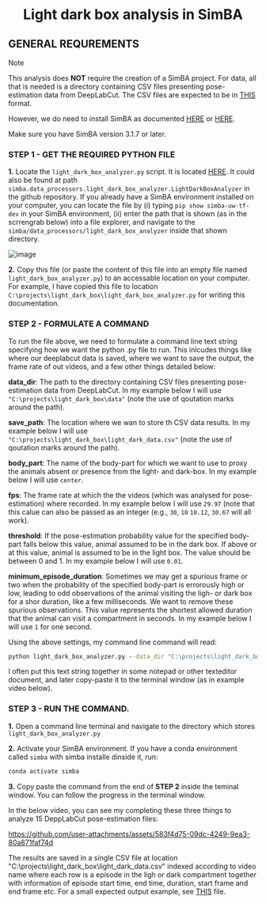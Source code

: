 # <p align="center"> Light dark box analysis in SimBA </p>


## GENERAL REQUREMENTS 

>[!NOTE]
>This analysis does **NOT** require the creation of a SimBA project. For data, all that is needed is a directory containing CSV files presenting pose-estimation data from DeepLabCut. The CSV files are expected to be in [THIS](https://github.com/sgoldenlab/simba/blob/master/misc/light_dark_box_expected_input.csv) format.
>
>However, we do need to install SimBA as documented [HERE](https://github.com/sgoldenlab/simba/edit/master/docs/installation_new.md) or [HERE](https://simba-uw-tf-dev.readthedocs.io/en/latest/pip_installation.html).
>
>Make sure you have SimBA version 3.1.7 or later. 

### STEP 1 - GET THE REQUIRED PYTHON FILE

**1.** Locate the `light_dark_box_analyzer.py` script. It is located [HERE](https://github.com/sgoldenlab/simba/blob/master/simba/data_processors/light_dark_box_analyzer.py). It could also be found at path `simba.data_processors.light_dark_box_analyzer.LightDarkBoxAnalyzer` in the github repository. If you already have a SimBA environment installed on your computer, you can locate the file by (i) typing `pip show simba-uw-tf-dev` in your SimBA environment, (ii) enter the path that is shown (as in the scrrengrab below) into a file explorer, and navigate to the `simba/data_processors/light_dark_box_analyzer` inside that shown directory.

![image](https://github.com/user-attachments/assets/46304438-4eb6-4de0-8f5e-4c57b60e2a99)

**2.** Copy this file (or paste the content of this file into an empty file named `light_dark_box_analyzer.py`) to an accessable location on your computer. For example, I have copied this file to location `C:\projects\light_dark_box\light_dark_box_analyzer.py` for writing this documentation.  

### STEP 2 - FORMULATE A COMMAND

To run the file above, we need to formulate a command line text string specifying how we want the python .py file to run. This inlcudes things like where our deeplabcut data is saved, where we want to save the output, the frame rate of out videos, and a few other things detailed below:

**data_dir**: The path to the directory containing CSV files presenting pose-estimation data from DeepLabCut. In my example below I will use `"C:\projects\light_dark_box\data"` (note the use of qoutation marks around the path).

**save_path**: The location where we wan to store th CSV data results. In my example below I will use  `"C:\projects\light_dark_box\light_dark_data.csv"` (note the use of qoutation marks around the path).

**body_part**: The name of the body-part for which we want to use to proxy the animals absent or presence from the light- and dark-box. In my example below I will use `center`.

**fps**: The frame rate at which the the videos (which was analysed for pose-estimation) where recorded. In my example below I will use `29.97` (note that this calue can also be passed as an integer (e.g., `30`, `10` `10.12`, `30.67` will all work).

**threshold**: If the pose-estimation probability value for the specified body-part falls below this value, animal assumed to be in the dark box. If above or at this value, animal is assumed to be in the light box. The value should be between 0 and 1. In my example below I will use `0.01`.

**minimum_episode_duration**: Sometimes we may get a spurious frame or two when the probability of the specified body-part is errorously high or low, leading to odd observations of the animal visiting the ligh- or dark box for a shor duration, like a few milliseconds. We want to remove these spurious observations. This value represents the shortest allowed duration that the animal can visit a compartment in seconds. In my example below I will use `1` for one second. 

Using the above settings, my command line command will read:

```bat
python light_dark_box_analyzer.py --data_dir "C:\projects\light_dark_box\data" --save_path "C:\projects\light_dark_box\light_dark_data.csv" --body_part center --fps 29.97 --threshold 0.01 --minimum_episode_duration 1
```

I often put this text string together in some notepad or other texteditor document, and later copy-paste it to the terminal window (as in example video below).  

### STEP 3 - RUN THE COMMAND.

**1.** Open a command line terminal and navigate to the directory which stores `light_dark_box_analyzer.py`

**2.** Activate your SimBA environment. If you have a conda environment called `simba` with simba installe dinside it, run:

```bat
conda activate simba
```

**3.** Copy paste the command from the end of **STEP 2** inside the teminal window. You can follow the progress in the terminal window. 

In the below video, you can see my completing these three things to analyze 15 DeppLabCut pose-estimation files:


https://github.com/user-attachments/assets/583f4d75-09dc-4249-9ea3-80a871faf74d

The results are saved in a single CSV file at location "C:\projects\light_dark_box\light_dark_data.csv" indexed according to video name where each row is a episode in the ligh or dark compartment together with information of episode start time, end time, duration, start frame and end frame etc. For a small expected output example, see [THIS](https://github.com/sgoldenlab/simba/blob/master/misc/light_dark_data.csv) file.






















